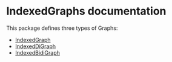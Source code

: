 IndexedGraphs documentation
====


This package defines three types of Graphs:

- [IndexedGraph](@ref)
- [IndexedDiGraph](@ref)
- [IndexedBidiGraph](@ref)

